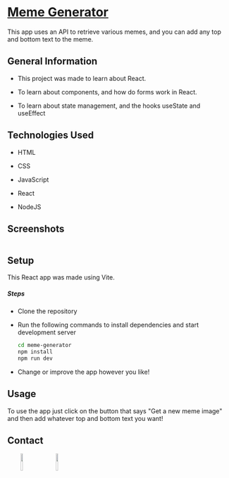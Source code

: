 <h1><a href="https://jmcarvajalj.github.io/meme-generator/" target="_blank">Meme Generator</a></h1>
<p>This app uses an API to retrieve various memes, and you can add any top and bottom text to the meme.</p><h2>General Information</h2>
<ul>
<li>This project was made to learn about React.</li>
</ul><ul>
<li>To learn about components, and how do forms work in React.</li>
</ul><ul>
<li>To learn about state management, and the hooks useState and useEffect</li>
</ul><h2>Technologies Used</h2>
<ul>
<li>HTML</li>
</ul><ul>
<li>CSS</li>
</ul><ul>
<li>JavaScript</li>
</ul><ul>
<li>React</li>
</ul><ul>
<li>NodeJS</li>
</ul><h2>Screenshots</h2>
<p><a href="https://jmcarvajalj.github.io/meme-generator/" target="_blank"><img src="https://i.imgur.com/0yqG95W.png" alt=""></a></p><h2>Setup</h2>
<p>This React app was made using Vite.</p><h5>Steps</h5><ul>
<li>Clone the repository</li>
</ul><ul>
<li>Run the following commands to install dependencies and start development server</li>

```bash
cd meme-generator
npm install
npm run dev
```

<li>Change or improve the app however you like!</li>
</ul><h2>Usage</h2>
<p>To use the app just click on the button that says "Get a new meme image" and then add whatever top and bottom text you want!</p><h2>Contact</h2>
<p><span style="margin-right: 30px;"></span><a href="https://www.linkedin.com/in/jose-miguel-carvajal-jimenez/" target="_blank"><img target="_blank" src="https://cdn.jsdelivr.net/gh/devicons/devicon/icons/linkedin/linkedin-original.svg" style="width: 10%;"></a><span style="margin-right: 30px;"></span><a href="https://github.com/jmcarvajalj" ><img target="_blank" src="https://cdn.jsdelivr.net/gh/devicons/devicon/icons/github/github-original.svg" style="width: 10%;"></a></p>